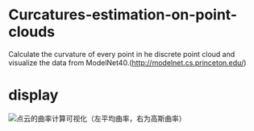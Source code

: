 # Curcatures-estimation-on-point-clouds
Calculate the curvature of every point in he discrete point cloud and visualize the data from ModelNet40.(http://modelnet.cs.princeton.edu/)

# display
![点云的曲率计算可视化（左平均曲率，右为高斯曲率）](
      https://github.com/MingyeXu/Curcatures-estimation-on-point-clouds/display.png
    )
